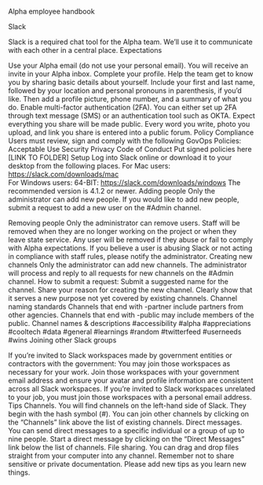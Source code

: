 Alpha employee handbook

Slack 

Slack is a required chat tool for the Alpha team. We’ll use it to communicate with each other in a central place. 
Expectations

Use your Alpha email (do not use your personal email). You will receive an invite in your Alpha inbox.
Complete your profile. Help the team get to know you by sharing basic details about yourself. Include your first and last name, followed by your location and personal pronouns in parenthesis, if you’d like. Then add a profile picture, phone number, and a summary of what you do.
Enable multi-factor authentication (2FA). You can either set up 2FA through text message (SMS) or an authentication tool such as OKTA. 
Expect everything you share will be made public. Every word you write, photo you upload, and link you share is entered into a public forum.
Policy Compliance
Users must review, sign and comply with the following GovOps Policies:
Acceptable Use
Security
Privacy
Code of Conduct
Put signed policies here [LINK TO FOLDER]
Setup
Log into Slack online or download it to your desktop from the following places. 
For Mac users: https://slack.com/downloads/mac     
For Windows users: 64-BIT: https://slack.com/downloads/windows
The recommended version is 4.1.2 or newer.
Adding people
Only the administrator can add new people.
If you would like to add new people, submit a request to add a new user on the #Admin channel. 

Removing people
Only the administrator can remove users.
Staff will be removed when they are no longer working on the project or when they leave state service.
Any user will be removed if they abuse or fail to comply with Alpha expectations. 
If you believe a user is abusing Slack or not acting in compliance with staff rules, please notify the administrator.
Creating new channels
Only the administrator can add new channels.
The administrator will process and reply to all requests for new channels on the #Admin channel.
How to submit a request: 
Submit a suggested name for the channel. 
Share your reason for creating the new channel. Clearly show that it serves a new purpose not yet covered by existing channels.
Channel naming standards
Channels that end with -partner include partners from other agencies.
Channels that end with -public may include members of the public.
Channel names & descriptions
#accessibility
#alpha
#appreciations
#cooltech
#data
#general
#learnings
#random
#twitterfeed
#userneeds
#wins
Joining other Slack groups

If you’re invited to Slack workspaces made by government entities or contractors with the government:
You may join those workspaces as necessary for your work. 
Join those workspaces with your government email address and ensure your avatar and profile information are consistent across all Slack workspaces. 
If you’re invited to Slack workspaces unrelated to your job, you must join those workspaces with a personal email address.
Tips
Channels. You will find channels on the left-hand side of Slack. They begin with the hash symbol (#). You can join other channels by clicking on the “Channels” link above the list of existing channels.
Direct messages. You can send direct messages to a specific individual or a group of up to nine people. Start a direct message by clicking on the “Direct Messages” link below the list of channels. 
File sharing. You can drag and drop files straight from your computer into any channel. Remember not to share sensitive or private documentation.
Please add new tips as you learn new things.




